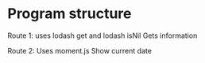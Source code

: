 # Program structure

Route 1: uses lodash get and lodash isNil
    Gets information

Route 2: Uses moment.js
    Show current date
